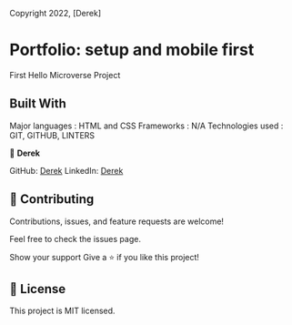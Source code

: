 Copyright 2022, [Derek]
# Portfolio: setup and mobile first
First Hello Microverse Project

## Built With
Major languages : HTML and CSS
Frameworks : N/A
Technologies used : GIT, GITHUB, LINTERS

👤 **Derek**

GitHub: [Derek](https://github.com/obibaadoma)
LinkedIn: [Derek](https://www.linkedin.com/in/derek-akrasi-konadu-187453151/)

## 🤝 Contributing
Contributions, issues, and feature requests are welcome!

Feel free to check the issues page.

Show your support
Give a ⭐ if you like this project!

## 📝 License
This project is MIT licensed.